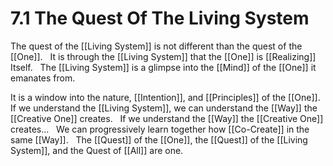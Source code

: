 # 7.1 The Quest Of The Living System

The quest of the [[Living System]] is not different than the quest of the [[One]].
 
It is through the [[Living System]] that the [[One]] is [[Realizing]] Itself. 
 
The [[Living System]] is a glimpse into the [[Mind]] of the [[One]] it emanates from. 

It is a window into the nature, [[Intention]], and [[Principles]] of the [[One]]. 
 
If we understand the [[Living System]], we can understand the [[Way]] the [[Creative One]] creates. 
 
If we understand the [[Way]] the [[Creative One]] creates…
 
We can progressively learn together how [[Co-Create]] in the same [[Way]]. 
 
The [[Quest]] of the [[One]], the [[Quest]] of the  [[Living System]], and the Quest of [[All]] are one. 


